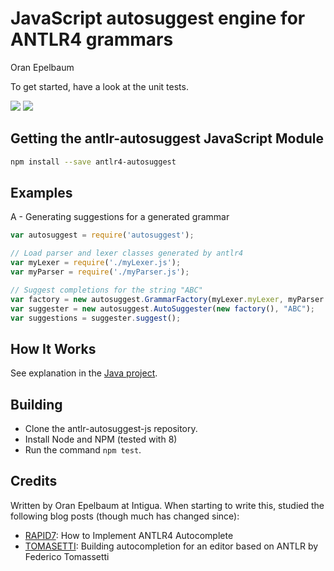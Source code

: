 JavaScript autosuggest engine for ANTLR4 grammars
=================================================
Oran Epelbaum

To get started, have a look at the unit tests.

[<img src="https://travis-ci.org/oranoran/antlr4-autosuggest-js.svg?branch=master">](https://travis-ci.org/oranoran/antlr4-autosuggest-js ) [<img src="https://api.codacy.com/project/badge/Grade/b5195e72e90043f79d9c3cbf7e80bd1e">](https://www.codacy.com/app/oranoran/antlr4-autosuggest-js?utm_content=oranoran/antlr4-autosuggest-js&utm_campaign=Badge_Grade )


Getting the antlr-autosuggest JavaScript Module
-----------------------------------------------
```bash
npm install --save antlr4-autosuggest
```

Examples
--------

A - Generating suggestions for a generated grammar

```javascript
var autosuggest = require('autosuggest');

// Load parser and lexer classes generated by antlr4
var myLexer = require('./myLexer.js');
var myParser = require('./myParser.js');

// Suggest completions for the string "ABC"
var factory = new autosuggest.GrammarFactory(myLexer.myLexer, myParser.myParser);
var suggester = new autosuggest.AutoSuggester(new factory(), "ABC");
var suggestions = suggester.suggest();
```

How It Works
------------
See explanation in the [Java project](https://github.com/oranoran/antlr4-autosuggest/).

Building
--------
* Clone the antlr-autosuggest-js repository.
* Install Node and NPM (tested with 8)
* Run the command `npm test`.

Credits
-------
Written by Oran Epelbaum at Intigua.
When starting to write this, studied the following blog posts (though much has changed since):

* [RAPID7](https://blog.rapid7.com/2015/06/29/how-to-implement-antlr4-autocomplete/): How to Implement ANTLR4 Autocomplete
* [TOMASETTI](https://tomassetti.me/autocompletion-editor-antlr/): Building autocompletion for an editor based on ANTLR by Federico Tomassetti
